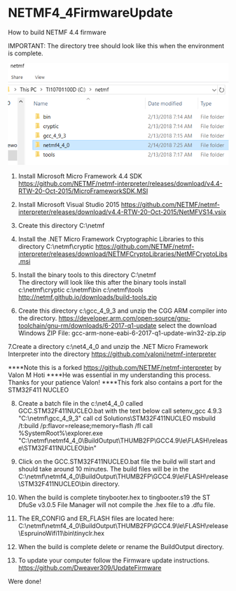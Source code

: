 # NETMF4_4FirmwareUpdate
How to build NETMF 4.4 firmware

IMPORTANT: 
The directory tree should look like this when the environment is complete.

![Screenshot](https://github.com/Dweaver309/NETMF4_4FirmwareUpdate/blob/master/Dir.png)

1. Install Microsoft Micro Framework 4.4 SDK
 https://github.com/NETMF/netmf-interpreter/releases/download/v4.4-RTW-20-Oct-2015/MicroFrameworkSDK.MSI

2. Install Microsoft Visual Studio 2015
 https://github.com/NETMF/netmf-interpreter/releases/download/v4.4-RTW-20-Oct-2015/NetMFVS14.vsix

3.  Create this directory C:\netmf

4. Install the .NET Micro Framework Cryptographic Libraries to this directory C:\netmf\cryptic
 https://github.com/NETMF/netmf-interpreter/releases/download/NETMFCryptoLibraries/NetMFCryptoLibs.msi

5. Install the binary tools to this directory C:\netmf\
 The directory will look like this after the binary tools install
 c:\netmf\cryptic
 c:\netmf\bin
 c:\netmf\tools
 http://netmf.github.io/downloads/build-tools.zip

 6. Create this directory c:\gcc_4_9_3 and unzip the CGG ARM compiler into the directory.
   https://developer.arm.com/open-source/gnu-toolchain/gnu-rm/downloads/6-2017-q1-update
   select the download Windows ZIP File: gcc-arm-none-eabi-6-2017-q1-update-win32-zip.zip

7.Create a directory c:\net4_4_0 and unzip the .NET Micro Framework Interpreter into the directory
 https://github.com/valoni/netmf-interpreter
  
****Note this is a forked https://github.com/NETMF/netmf-interpreter by Valon M Hoti
****He was essential in my understanding this process. Thanks for your patience Valon!
****This fork also contains a port for the STM32F411 NUCLEO

8. Create a batch file in the c:\net4_4_0 called GCC.STM32F411NUCLEO.bat with the text below 
    call setenv_gcc 4.9.3 "C:\netmf\gcc_4_9_3"
    call cd Solutions\STM32F411NUCLEO
    msbuild /t:build /p:flavor=release;memory=flash /fl
    call %SystemRoot%\explorer.exe "C:\netmf\netmf4_4_0\BuildOutput\THUMB2FP\GCC4.9\le\FLASH\release\STM32F411NUCLEO\bin" 

9. Click on the GCC.STM32F411NUCLEO.bat file the build will start and should take around 10 minutes.
 The build files will be in the C:\netmf\netmf4_4_0\BuildOutput\THUMB2FP\GCC4.9\le\FLASH\release\STM32F411NUCLEO\bin directory.

10. When the build is complete tinybooter.hex to tingbooter.s19 the ST DfuSe v3.0.5 File Manager will not compile the .hex file
to a .dfu file.
 
11. The ER_CONFIG and ER_FLASH files are located here: C:\netmf\netmf4_4_0\BuildOutput\THUMB2FP\GCC4.9\le\FLASH\release\EspruinoWifi11\bin\tinyclr.hex

12. When the build is complete delete or rename the BuildOutput directory. 

12. To update your computer follow the Firmware update instructions.
https://github.com/Dweaver309/UpdateFirmware

Were done!


